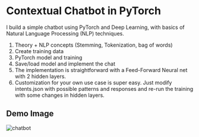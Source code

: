 # Contextual Chatbot in PyTorch

I build a simple chatbot using PyTorch and Deep Learning, with basics of Natural Language Processing (NLP) techniques.

1) Theory + NLP concepts (Stemming, Tokenization, bag of words)
2) Create training data
3) PyTorch model and training
4) Save/load model and implement the chat
5) The implementation is straightforward with a Feed-Forward Neural net with 2 hidden layers.
6) Customization for your own use case is super easy. Just modify intents.json with possible patterns and responses and re-run the training with some changes in hidden layers.

## Demo Image
![chatbot](https://user-images.githubusercontent.com/55405381/123226335-31a47380-d4f1-11eb-9ac1-fd6ab068e1f3.jpg)

